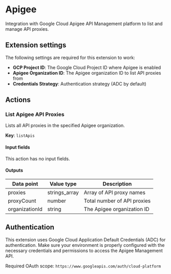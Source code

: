 # Apigee

Integration with Google Cloud Apigee API Management platform to list and manage API proxies.

## Extension settings

The following settings are required for this extension to work:

- **GCP Project ID**: The Google Cloud Project ID where Apigee is enabled
- **Apigee Organization ID**: The Apigee organization ID to list API proxies from  
- **Credentials Strategy**: Authentication strategy (ADC by default)

## Actions

### List Apigee API Proxies

Lists all API proxies in the specified Apigee organization.

**Key**: `listApis`

#### Input fields

This action has no input fields.

#### Outputs

| Data point | Value type | Description |
| --- | --- | --- |
| proxies | strings_array | Array of API proxy names |
| proxyCount | number | Total number of API proxies |
| organizationId | string | The Apigee organization ID |

## Authentication

This extension uses Google Cloud Application Default Credentials (ADC) for authentication. Make sure your environment is properly configured with the necessary credentials and permissions to access the Apigee Management API.

Required OAuth scope: `https://www.googleapis.com/auth/cloud-platform`
